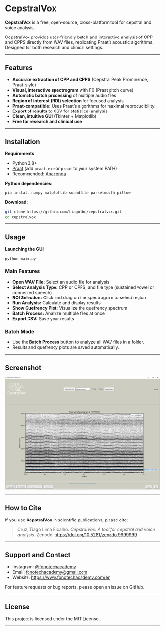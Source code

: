 
# CepstralVox

**CepstralVox** is a free, open-source, cross-platform tool for cepstral and voice analysis.

CepstralVox provides user-friendly batch and interactive analysis of CPP and CPPS directly from WAV files, replicating Praat’s acoustic algorithms. Designed for both research and clinical settings.

---

## Features

- **Accurate extraction of CPP and CPPS** (Cepstral Peak Prominence, Praat-style)
- **Visual, interactive spectrogram** with F0 (Praat pitch curve)
- **Automatic batch processing** of multiple audio files
- **Region of interest (ROI) selection** for focused analysis
- **Praat-compatible:** Uses Praat’s algorithms for maximal reproducibility
- **Export of results** to CSV for statistical analysis
- **Clean, intuitive GUI** (Tkinter + Matplotlib)
- **Free for research and clinical use**

---

## Installation

**Requirements**
- Python 3.8+
- [Praat](https://www.fon.hum.uva.nl/praat/) (add `praat.exe` or `praat` to your system PATH)
- Recommended: [Anaconda](https://www.anaconda.com/products/distribution)

**Python dependencies:**
```bash
pip install numpy matplotlib soundfile parselmouth pillow
```

**Download:**
```bash
git clone https://github.com/tiagolbc/cepstralvox.git
cd cepstralvox
```

---

## Usage

**Launching the GUI**
```bash
python main.py
```

### Main Features

- **Open WAV File:** Select an audio file for analysis
- **Select Analysis Type:** CPP or CPPS, and file type (sustained vowel or connected speech)
- **ROI Selection:** Click and drag on the spectrogram to select region
- **Run Analysis:** Calculate and display results
- **Show Quefrency Plot:** Visualize the quefrency spectrum
- **Batch Process:** Analyze multiple files at once
- **Export CSV:** Save your results

### Batch Mode

- Use the **Batch Process** button to analyze all WAV files in a folder.
- Results and quefrency plots are saved automatically.

---

## Screenshot

![CepstralVox GUI](figures/gui.png)

---

## How to Cite

If you use **CepstralVox** in scientific publications, please cite:

> Cruz, Tiago Lima Bicalho. *CepstralVox: A tool for cepstral and voice analysis*. Zenodo. https://doi.org/10.5281/zenodo.9999999

---

## Support and Contact

- Instagram: [@fonotechacademy](https://instagram.com/fonotechacademy)
- Email: fonotechacademy@gmail.com
- Website: https://www.fonotechacademy.com/en

For feature requests or bug reports, please open an issue on GitHub.

---

## License

This project is licensed under the MIT License.

---
